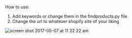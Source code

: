 How to use:
1. Add keywords or change them in the findproducts.py file 
2. Change the url to whatever shopify site of your liking

![screen shot 2017-05-07 at 11 22 22 am](https://cloud.githubusercontent.com/assets/22848229/25782847/85f5de90-3317-11e7-8820-d48c8b5cff6f.png)
